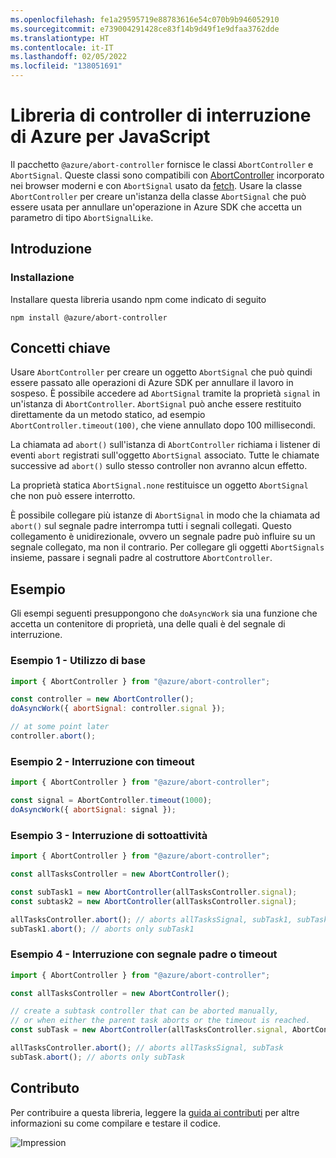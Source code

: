 ```yaml
---
ms.openlocfilehash: fe1a29595719e88783616e54c070b9b946052910
ms.sourcegitcommit: e739004291428ce83f14b9d49f1e9dfaa3762dde
ms.translationtype: HT
ms.contentlocale: it-IT
ms.lasthandoff: 02/05/2022
ms.locfileid: "138051691"
---
```

# <a name="azure-abort-controller-library-for-javascript"></a>Libreria di controller di interruzione di Azure per JavaScript

Il pacchetto `@azure/abort-controller` fornisce le classi `AbortController` e `AbortSignal`. Queste classi sono compatibili con [AbortController](https://developer.mozilla.org/docs/Web/API/AbortController) incorporato nei browser moderni e con `AbortSignal` usato da [fetch](https://developer.mozilla.org/docs/Web/API/Fetch_API).
Usare la classe `AbortController` per creare un'istanza della classe `AbortSignal` che può essere usata per annullare un'operazione in Azure SDK che accetta un parametro di tipo `AbortSignalLike`.

## <a name="getting-started"></a>Introduzione

### <a name="installation"></a>Installazione

Installare questa libreria usando npm come indicato di seguito

```
npm install @azure/abort-controller
```

## <a name="key-concepts"></a>Concetti chiave

Usare `AbortController` per creare un oggetto `AbortSignal` che può quindi essere passato alle operazioni di Azure SDK per annullare il lavoro in sospeso. È possibile accedere ad `AbortSignal` tramite la proprietà `signal` in un'istanza di `AbortController`.
`AbortSignal` può anche essere restituito direttamente da un metodo statico, ad esempio `AbortController.timeout(100)`,
che viene annullato dopo 100 millisecondi.

La chiamata ad `abort()` sull'istanza di `AbortController` richiama i listener di eventi `abort` registrati sull'oggetto `AbortSignal` associato.
Tutte le chiamate successive ad `abort()` sullo stesso controller non avranno alcun effetto.

La proprietà statica `AbortSignal.none` restituisce un oggetto `AbortSignal` che non può essere interrotto.

È possibile collegare più istanze di `AbortSignal` in modo che la chiamata ad `abort()` sul segnale padre interrompa tutti i segnali collegati.
Questo collegamento è unidirezionale, ovvero un segnale padre può influire su un segnale collegato, ma non il contrario.
Per collegare gli oggetti `AbortSignals` insieme, passare i segnali padre al costruttore `AbortController`.

## <a name="examples"></a>Esempio

Gli esempi seguenti presuppongono che `doAsyncWork` sia una funzione che accetta un contenitore di proprietà, una delle quali è del segnale di interruzione.

### <a name="example-1---basic-usage"></a>Esempio 1 - Utilizzo di base

```js
import { AbortController } from "@azure/abort-controller";

const controller = new AbortController();
doAsyncWork({ abortSignal: controller.signal });

// at some point later
controller.abort();
```

### <a name="example-2---aborting-with-timeout"></a>Esempio 2 - Interruzione con timeout

```js
import { AbortController } from "@azure/abort-controller";

const signal = AbortController.timeout(1000);
doAsyncWork({ abortSignal: signal });
```

### <a name="example-3---aborting-sub-tasks"></a>Esempio 3 - Interruzione di sottoattività

```js
import { AbortController } from "@azure/abort-controller";

const allTasksController = new AbortController();

const subTask1 = new AbortController(allTasksController.signal);
const subtask2 = new AbortController(allTasksController.signal);

allTasksController.abort(); // aborts allTasksSignal, subTask1, subTask2
subTask1.abort(); // aborts only subTask1
```

### <a name="example-4---aborting-with-parent-signal-or-timeout"></a>Esempio 4 - Interruzione con segnale padre o timeout

```js
import { AbortController } from "@azure/abort-controller";

const allTasksController = new AbortController();

// create a subtask controller that can be aborted manually,
// or when either the parent task aborts or the timeout is reached.
const subTask = new AbortController(allTasksController.signal, AbortController.timeout(100));

allTasksController.abort(); // aborts allTasksSignal, subTask
subTask.abort(); // aborts only subTask
```

## <a name="contributing"></a>Contributo

Per contribuire a questa libreria, leggere la [guida ai contributi](https://github.com/Azure/azure-sdk-for-js/blob/master/CONTRIBUTING.md) per altre informazioni su come compilare e testare il codice.

![Impression](https://azure-sdk-impressions.azurewebsites.net/api/impressions/azure-sdk-for-js%2Fsdk%2Fcore%2Fabort-controller%2FREADME.png)
